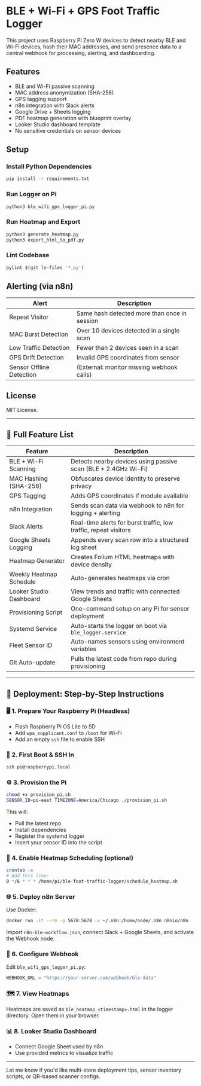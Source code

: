 # BLE + Wi-Fi + GPS Foot Traffic Logger

This project uses Raspberry Pi Zero W devices to detect nearby BLE and Wi-Fi devices, hash their MAC addresses, and send presence data to a central webhook for processing, alerting, and dashboarding.

## Features

- BLE and Wi-Fi passive scanning
- MAC address anonymization (SHA-256)
- GPS tagging support
- n8n integration with Slack alerts
- Google Drive + Sheets logging
- PDF heatmap generation with blueprint overlay
- Looker Studio dashboard template
- No sensitive credentials on sensor devices

## Setup

### Install Python Dependencies
```bash
pip install -r requirements.txt
```

### Run Logger on Pi
```bash
python3 ble_wifi_gps_logger_pi.py
```

### Run Heatmap and Export
```bash
python3 generate_heatmap.py
python3 export_html_to_pdf.py
```

### Lint Codebase
```bash
pylint $(git ls-files '*.py')
```

## Alerting (via n8n)

| Alert                     | Description |
|--------------------------|-------------|
| Repeat Visitor           | Same hash detected more than once in session |
| MAC Burst Detection      | Over 10 devices detected in a single scan |
| Low Traffic Detection    | Fewer than 2 devices seen in a scan |
| GPS Drift Detection      | Invalid GPS coordinates from sensor |
| Sensor Offline Detection | (External: monitor missing webhook calls) |

## License

MIT License.


---

## 🧩 Full Feature List

| Feature                       | Description                                                               |
|------------------------------|---------------------------------------------------------------------------|
| BLE + Wi-Fi Scanning         | Detects nearby devices using passive scan (BLE + 2.4GHz Wi-Fi)            |
| MAC Hashing (SHA-256)        | Obfuscates device identity to preserve privacy                            |
| GPS Tagging                  | Adds GPS coordinates if module available                                  |
| n8n Integration              | Sends scan data via webhook to n8n for logging + alerting                 |
| Slack Alerts                 | Real-time alerts for burst traffic, low traffic, repeat visitors          |
| Google Sheets Logging        | Appends every scan row into a structured log sheet                        |
| Heatmap Generator            | Creates Folium HTML heatmaps with device density                         |
| Weekly Heatmap Schedule      | Auto-generates heatmaps via cron                                          |
| Looker Studio Dashboard      | View trends and traffic with connected Google Sheets                      |
| Provisioning Script          | One-command setup on any Pi for sensor deployment                        |
| Systemd Service              | Auto-starts the logger on boot via `ble_logger.service`                  |
| Fleet Sensor ID              | Auto-names sensors using environment variables                            |
| Git Auto-update              | Pulls the latest code from repo during provisioning                       |

---

## 🚀 Deployment: Step-by-Step Instructions

### 🖥 1. Prepare Your Raspberry Pi (Headless)
- Flash Raspberry Pi OS Lite to SD
- Add `wpa_supplicant.conf` to `/boot` for Wi-Fi
- Add an empty `ssh` file to enable SSH

### 🔌 2. First Boot & SSH In
```bash
ssh pi@raspberrypi.local
```

### ⚙️ 3. Provision the Pi
```bash
chmod +x provision_pi.sh
SENSOR_ID=pi-east TIMEZONE=America/Chicago ./provision_pi.sh
```
This will:
- Pull the latest repo
- Install dependencies
- Register the systemd logger
- Insert your sensor ID into the script

### 🧲 4. Enable Heatmap Scheduling (optional)
```bash
crontab -e
# Add this line:
0 */6 * * * /home/pi/ble-foot-traffic-logger/schedule_heatmap.sh
```

### 🌐 5. Deploy n8n Server
Use Docker:
```bash
docker run -it --rm -p 5678:5678 -v ~/.n8n:/home/node/.n8n n8nio/n8n
```

Import `n8n-ble-workflow.json`, connect Slack + Google Sheets, and activate the Webhook node.

### 📡 6. Configure Webhook
Edit `ble_wifi_gps_logger_pi.py`:
```python
WEBHOOK_URL = "https://your-server.com/webhook/ble-data"
```

### 🗺 7. View Heatmaps
Heatmaps are saved as `ble_heatmap_<timestamp>.html` in the logger directory.
Open them in your browser.

### 📊 8. Looker Studio Dashboard
- Connect Google Sheet used by n8n
- Use provided metrics to visualize traffic

---

Let me know if you'd like multi-store deployment tips, sensor inventory scripts, or QR-based scanner configs.
